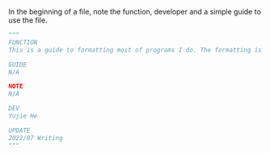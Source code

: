 In the beginning of a file, note the function, developer and a simple guide to use the file.

```python
"""
FUNCTION
This is a guide to formatting most of programs I do. The formatting is either for better cooperation and easier managing, as I cannot memorize all my code in a long project.

GUIDE
N/A

NOTE
N/A

DEV
Yujie He

UPDATE
2022/07 Writing
"""
```